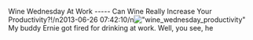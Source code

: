 Wine Wednesday At Work  -----  Can Wine Really Increase Your Productivity?!/n2013-06-26 07:42:10/n![\"wine_wednesday_productivity\"](\"http://blog.undergroundcellar.com/wp-content/uploads/2013/06/wine_wednesday_productivity.jpg\") My buddy Ernie got fired for drinking at work. Well, you see, he